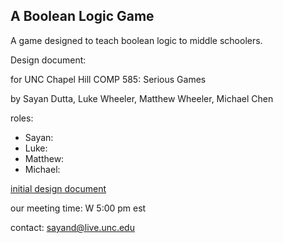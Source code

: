 ## A Boolean Logic Game

A game designed to teach boolean logic to middle schoolers.

Design document: 

for UNC Chapel Hill COMP 585: Serious Games

by Sayan Dutta, Luke Wheeler, Matthew Wheeler, Michael Chen

roles:
- Sayan: 
- Luke: 
- Matthew: 
- Michael: 

[initial design document](https://docs.google.com/document/d/1SrISkYdD87iMD4DEaaL2fdshgJx2viY8uf-1RKO_HZk/edit?usp=sharing)

our meeting time: W 5:00 pm est

contact: sayand@live.unc.edu
